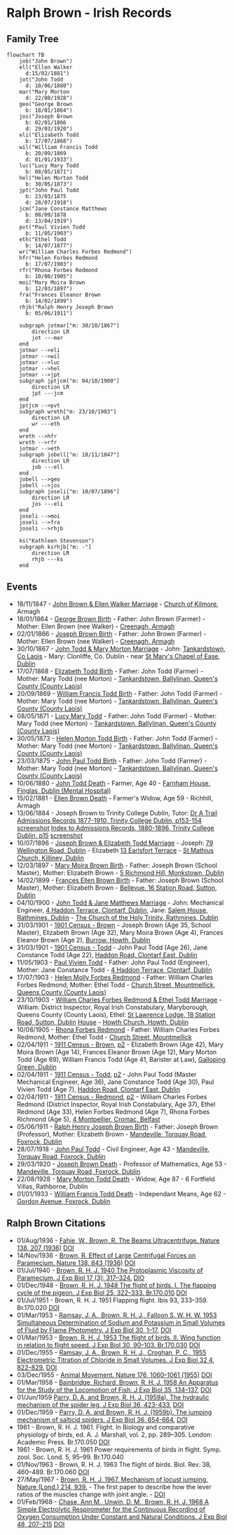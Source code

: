 # Ralph Brown - Irish Records

## Family Tree

```mermaid
flowchart TB
    job("John Brown")
    ell("Ellen Walker
      d:15/02/1881")
    jot("John Todd
      d: 10/06/1880")
    mar("Mary Morton
      d: 22/08/1928")
    geo("George Brown
      b: 18/01/1864")
    jos("Joseph Brown
      b: 02/01/1866
      d: 29/03/1920")
    eli("Elizabeth Todd
      b: 17/07/1868")
    wil("William Francis Todd
      b: 20/09/1869
      d: 01/01/1933")
    luc("Lucy Mary Todd
      b: 08/05/1871")
    hel("Helen Morton Todd
      b: 30/05/1873")
    jpt("John Paul Todd
      b: 23/03/1875
      d: 28/07/1918")
    jcm("Jane Constance Matthews
      b: 08/09/1878
      d: 13/04/1919")
    pvt("Paul Vivien Todd
      b: 11/05/1903")
    eth("Ethel Todd
      b: 14/07/1877")
    wr("William Charles Forbes Redmond")
    hfr("Helen Forbes Redmond
      b: 17/07/1903")
    rfr("Rhona Forbes Redmond
      b: 10/08/1905")
    moi("Mary Moira Brown
      b: 12/03/1897")
    fra("Frances Eleanor Brown
      b: 14/02/1899")
    rhjb("Ralph Henry Joseph Brown
      b: 05/06/1911")

    subgraph jotmar["m: 30/10/1867"]
        direction LR
        jot ---mar
    end
    jotmar -->eli
    jotmar -->wil
    jotmar -->luc
    jotmar -->hel
    jotmar -->jpt
    subgraph jptjcm["m: 04/10/1900"]
        direction LR
        jpt ---jcm
    end
    jptjcm -->pvt
    subgraph wreth["m: 23/10/1903"]
        direction LR
        wr ---eth
    end
    wreth -->hfr
    wreth -->rfr
    jotmar -->eth
    subgraph jobell["m: 18/11/1847"]
        direction LR
        job ---ell
    end
    jobell -->geo
    jobell -->jos
    subgraph joseli["m: 10/07/1896"]
        direction LR
        jos ---eli
    end
    joseli -->moi
    joseli -->fra
    joseli -->rhjb

    ks("Kathleen Stevenson")
    subgraph ksrhjb["m: -"]
        direction LR
        rhjb ---ks
    end
```

## Events

- 18/11/1847 - [John Brown & Ellen Walker Marriage][mjbew] - [Church of Kilmore][kilmore], Armagh
- 18/01/1864 - [George Brown Birth][bgb] - Father: John Brown (Farmer) - Mother: Ellen Brown (nee Walker) - [Creenagh, Armagh][creenagh]
- 02/01/1866 - [Joseph Brown Birth][bjb] - Father: John Brown (Farmer) - Mother: Ellen Brown (nee Walker) - [Creenagh, Armagh][creenagh]
- 30/10/1867 - [John Todd & Mary Morton Marriage][mjtmm] - John: [Tankardstown, Co Laois][tankardstown] - Mary: Clonliffe, Co. Dublin - near [St Mary's Chapel of Ease, Dublin][marys]
- 17/07/1868 - [Elizabeth Todd Birth][bet] - Father: John Todd (Farmer) - Mother: Mary Todd (nee Morton) - [Tankardstown, Ballylinan, Queen's County (County Laois)][tankardstown]
- 20/09/1869 - [William Francis Todd Birth][bwt] - Father: John Todd (Farmer) - Mother: Mary Todd (nee Morton) - [Tankardstown, Ballylinan, Queen's County (County Laois)][tankardstown]
- 08/05/1871 - [Lucy Mary Todd][blmt] - Father: John Todd (Farmer) - Mother: Mary Todd (nee Morton) - [Tankardstown, Ballylinan, Queen's County (County Laois)][tankardstown]
- 30/05/1873 - [Helen Morton Todd Birth][bhmt] - Father: John Todd (Farmer) - Mother: Mary Todd (nee Morton) - [Tankardstown, Ballylinan, Queen's County (County Laois)][tankardstown]
- 23/03/1875 - [John Paul Todd Birth][bjpt] - Father: John Todd (Farmer) - Mother: Mary Todd (nee Morton) - [Tankardstown, Ballylinan, Queen's County (County Laois)][tankardstown]
- 10/06/1880 - [John Todd Death][djt] - Farmer, Age 40 - [Farnham House, Finglas, Dublin (Mental Hospital)][finglas]
- 15/02/1881 - [Ellen Brown Death][deb] - Farmer's Widow, Age 59 - Richhill, Armagh
- 13/06/1884 - Joseph Brown to Trinity College Dublin, Tutor: [Dr A Trail][traill] [Admissions Records 1877-1910, Trinity College Dublin, p153-154][jb-tcd1] [screenshot][jb-tcdss1] [Index to Admissions Records, 1880-1896, Trinity College Dublin, p15][jb-tcd2] [screenshot][jb-tcdss2]
- 10/07/1896 - [Joseph Brown & Elizabeth Todd Marriage][mjbet] - Joseph: [79 Wellington Road, Dublin][wellington] - Elizabeth [13 Earlsfort Terrace][earlsfort] - [St Mathius Church, Killiney, Dublin][mathius]
- 12/03/1897 - [Mary Moira Brown Birth][bmb] - Father: Joseph Brown (School Master), Mother: Elizabeth Brown - [5 Richmond Hill, Monkstown, Dublin][richmond]
- 14/02/1899 - [Frances Ellen Brown Birth][bfb] - Father: Joseph Brown (School Master), Mother: Elizabeth Brown - [Bellevue, 16 Station Road, Sutton, Dublin][bellevue]
- 04/10/1900 - [John Todd & Jane Matthews Marriage][mjtjm] - John: Mechanical Engineer, [4 Haddon Terrace, Clontarf, Dublin][haddon], Jane: [Salem House, Rathmines, Dublin][salem] - [The Church of the Holy Trinity, Rathmines, Dublin][holy-trinity]
- 31/03/1901 - [1901 Census - Brown][1901] - Joseph Brown (Age 35, School Master), Elizabeth Brown (Age 32), Mary Moira Brown (Age 4), Frances Eleanor Brown (Age 2), [Burrow, Howth, Dublin][bellevue]
- 31/03/1901 - [1901 Census - Todd][1901-t] - John Paul Todd (Age 26), Jane Constance Todd (Age 22), [Haddon Road, Clontarf East, Dublin][haddon]
- 11/05/1903 - [Paul Vivien Todd][pvt] - Father: John Paul Todd (Engineer), Mother: Jane Constance Todd - [4 Haddon Terrace, Clontarf, Dublin][haddon]
- 17/07/1903 - [Helen Molly Forbes Redmond][hmfr] - Father: William Charles Forbes Redmond, Mother: Ethel Todd - [Church Street, Mountmellick, Queens County (County Laois)][mountmellick]
- 23/10/1903 - [William Charles Forbes Redmond & Ethel Todd Marriage][mwreth] - William: District Inspector, Royal Irish Constabulary, Maryborough, Queens County (County Laois), Ethel: [St Lawrence Lodge, 18 Station Road, Sutton, Dublin][stlawrence] [House][stla] - [Howth Church, Howth, Dublin][howth-church]
- 10/08/1905 - [Rhona Forbes Redmond][rfr] - Father: William Charles Forbes Redmond, Mother: Ethel Todd - [Church Street, Mountmellick][Mountmellick]
- 02/04/1911 - [1911 Census - Brown][1911-b1], [p2][1911-b2] - Elizabeth Brown (Age 42), Mary Moira Brown (Age 14), Frances Eleanor Brown (Age 12), Mary Morton Todd (Age 69), William Francis Todd (Age 41, Barister at Law), [Galloping Green, Dublin][Mandeville]
- 02/04/1911 - [1911 Census - Todd][1911-t1], [p2][1911-t2] - John Paul Todd (Master Mechanical Engineer, Age 36), Jane Constance Todd (Age 30), Paul Vivien Todd (Age 7), [Haddon Road, Clontarf East, Dublin][haddon]
- 02/04/1911 - [1911 Census - Redmond][1911-r1], [p2][1911-r2] - William Charles Forbes Redmond (District Inspector, Royal Irish Constabulary, Age 37), Ethel Redmond (Age 33), Helen Forbes Redmond (Age 7), Rhona Forbes Richmond (Age 5), [4 Montpellier, Cromac, Belfast][Montpellier]
- 05/06/1911 - [Ralph Henry Joseph Brown Birth][brb] - Father: Joseph Brown (Professor), Mother: Elizabeth Brown - [Mandeville, Torquay Road, Foxrock, Dublin][Mandeville]
- 28/07/1918 - [John Paul Todd][djpt] - Civil Engineer, Age 43 - [Mandeville, Torquay Road, Foxrock, Dublin][Mandeville]
- 29/03/1920 - [Joseph Brown Death][djb] - Professor of Mathematics, Age 53 - [Mandeville, Torquay Road, Foxrock, Dublin][Mandeville]
- 22/08/1928 - [Mary Morton Todd Death][dmt] - Widow, Age 87 - 6 Fortfield Villas, Rathborne, Dublin
- 01/01/1933 - [William Francis Todd Death][dwt] - Independant Means, Age 62 - [Gordon Avenue, Foxrock, Dublin][gordonave]

## Ralph Brown Citations

- 01/Aug/1936 - [Fahie, W., Brown, R. The Beams Ultracentrifuge. Nature 138, 207 (1936)](138207b0.pdf) [DOI](https://doi.org/10.1038/138207b0)
- 14/Nov/1936 - [Brown, R. Effect of Large Centrifugal Forces on Paramecium. Nature 138, 843 (1936)](138843a0.pdf) [DOI](https://doi.org/10.1038/138843a0)
- 01/Jul/1940 - [Brown, R. H. J. 1940 The Protoplasmic Viscosity of Paramecium. J Exp Biol 17 (3): 317–324.](jexbio_17_3_317.pdf) [DIO](https://doi.org/10.1242/jeb.17.3.317)
- 01/Dec/1948 - [Brown, R. H. J. 1948 The flight of birds. I. The flapping cycle of the pigeon. J Exp Biol 25, 322–333. Br.170.010](jexbio_25_4_322.pdf) [DOI](https://doi.org/10.1242/jeb.25.4.322)
- 01/Jul/1951 - Brown, R. H. J. 1951 Flapping flight. Ibis 93, 333–359. Br.170.020 [DOI]( https://doi.org/10.1111/j.1474-919X.1951.tb05439.x)
- 01/Mar/1953 - [Ramsay, J. A., Brown, R. H. J., Falloon S. W. H. W. 1953 Simultaneous Determination of Sodium and Potassium in Small Volumes of Fluid by Flame Photometry. J Exp Biol 30, 1–17.](jexbio_30_1_1.pdf) [DOI](https://doi.org/10.1242/jeb.30.1.1)
- 01/Mar/1953 - [Brown, R. H. J. 1953 The flight of birds. II. Wing function in relation to flight speed. J Exp Biol 30, 90–103. Br.170.030](jexbio_30_1_90.pdf) [DOI](https://doi.org/10.1242/jeb.30.1.90)
- 01/Dec/1955 - [Ramsay, J. A., Brown, R. H. J., Croghan, P. C., 1955 Electrometric Titration of Chloride in Small Volumes. J Exp Biol 32 4, 822–829.](jexbio_32_4_822.pdf) [DOI](https://doi.org/10.1242/jeb.32.4.822)
- 03/Dec/1955 - [Animal Movement. Nature 176, 1060–1061 (1955)](1761060a0.pdf) [DOI](https://doi.org/10.1038/1761060a0)
- 01/Mar/1958 - [Bainbridge, Richard, Brown, R. H. J. 1958 An Apparatus for the Study of the Locomotion of Fish. J Exp Biol 35, 134–137.](jexbio_35_1_134.pdf) [DOI](https://doi.org/10.1242/jeb.35.1.134)
- 01/Jun/1959 [Parry, D. A. and Brown, R. H. J. (1959a). The hydraulic mechanism of the spider leg. J Exp Biol 36, 423-433.](jexbio_36_2_423.pdf) [DOI](https://doi.org/10.1242/jeb.36.2.423)
- 01/Dec/1959 - [Parry, D. A. and Brown, R. H. J. (1959b). The jumping mechanism of salticid spiders. J Exp Biol 36, 654-664.](jexbio_36_4_654.pdf) [DOI](https://doi.org/10.1242/jeb.36.4.654)
- 1961 - Brown, R. H. J. 1961. Flight. In Biology and comparative physiology of birds, ed. A. J. Marshall, vol. 2, pp. 289–305. London: Academic Press. Br.170.050 [DOI](https://doi.org/10.1016/B978-1-4832-3143-3.50015-0)
- 1961 - Brown, R. H. J. 1961 Power requirements of birds in flight. Symp. zool. Soc. Lond. 5, 95–99. Br.170.040
- 01/Nov/1963 - Brown, R. H. J. 1963 The flight of birds. Biol. Rev. 38, 460–489. Br.170.060 [DOI]( https://doi.org/10.1111/j.1469-185X.1963.tb00790.x)
- 27/May/1967 - [Brown, R. H. J. 1967. Mechanism of locust jumping. Nature (Lond.) 214, 939.](214939a0.pdf) - The first paper to describe how the lever ratios of the muscles change with joint angle. - [DOI](https://doi.org/10.1038/214939a0)
- 01/Feb/1968 - [Chase, Ann M., Unwin, D. M., Brown, R. H. J. 1968 A Simple Electrolytic Respirometer for the Continuous Recording of Oxygen Consumption Under Constant and Natural Conditions. J Exp Biol 48, 207–215](jexbio_48_1_207.pdf) [DOI](https://doi.org/10.1242/jeb.48.1.207)

[mjbew]: ./john-brown-ellen-walker-marriage-5375131.pdf
[mjtmm]: ./john-todd-mary-morton-marriage-8233829.pdf
[mjbet]: ./joseph-brown-elizabeth-todd-marriage-5837578.pdf
[mjtjm]: ./john-todd-jane-matthews-marriage-5772814.pdf
[mwreth]: ./william-redmond-ethel-todd-marriage-5742493.pdf
[bgb]: ./george-brown-birth2339789.pdf
[bjb]: ./joseph-brown-birth-2304677.pdf
[bet]: ./elizabeth-brown-todd-birth-2258204.pdf
[bwt]: ./william-todd-birth-2236072.pdf
[blmt]: ./lucy-mary-todd-birth-2207615.pdf
[bhmt]: ./helen-todd-birth-2171794.pdf
[bjpt]: ./john-paul-todd-birth-2136994.pdf
[bmb]: ./moira-brown-birth-1809338.pdf
[bfb]: ./frances-brown-birth-1781727.pdf
[pvt]: ./paul-vivien-todd-birth-1727954.pdf
[hmfr]: ./helen-redmond-birth-1724020.pdf
[rfr]: ./rhona-redmond-birth-1697082.pdf
[brb]: ./ralph-brown-birth-1617248.pdf
[djt]: ./john-todd-death-4860229.pdf
[deb]: ./ellen-brown-death-4854649.pdf
[djpt]: ./john-todd-death-4430338.pdf
[djb]: ./joseph-brown-death-4410453.pdf
[dmt]: ./mary-morton-todd-death-4347261.pdf
[dwt]: ./william-todd-death-4316053.pdf
[traill]: https://en.wikipedia.org/wiki/Anthony_Traill_(college_provost)
[jb-tcd1]: https://digitalcollections.tcd.ie/concern/works/h989r5354
[jb-tcd2]: https://digitalcollections.tcd.ie/concern/works/41687k72w
[jb-tcdss1]: ./jb-trinity-entrance-1.png
[jb-tcdss2]: ./jb-trinity-entrance-2.png
[kilmore]: https://goo.gl/maps/Q34u7aQVfcHRMDyk9
[creenagh]: https://goo.gl/maps/nqLH15nnbTRxAA297
[marys]: https://goo.gl/maps/DkE3m2JsXR6dBEHd6
[tankardstown]: https://maps.app.goo.gl/BDjz9EY39gp7a42WA
[finglas]: https://goo.gl/maps/pfB8CJmqyQZnPiV9A
[wellington]: https://goo.gl/maps/StfrexiN9JsizqLB8
[earlsfort]: https://goo.gl/maps/NmMjo6xdYMQnetGG7
[mathius]: https://goo.gl/maps/XMNLwS7DaekfCEn68
[richmond]: https://goo.gl/maps/VkzwNNJ19ogkasV36
[haddon]: https://maps.app.goo.gl/RdHuKJYQ1ZXKun7d8
[salem]: https://maps.app.goo.gl/kBprUAKCNCHG4X2u5
[holy-trinity]: https://maps.app.goo.gl/V5S7GkaxJzX7osSi9
[mountmellick]: https://maps.app.goo.gl/v5oayyWgFkVdGt7A7
[bellevue]: https://goo.gl/maps/qydNZgZp45QjVjuS7
[stlawrence]: https://maps.app.goo.gl/XmaY6ysKeC7hyrZ29
[stla]: https://www.irishtimes.com/life-and-style/homes-and-property/new-to-market/the-earl-of-howth-s-sutton-pad-for-1-5m-1.1865966
[howth-church]: https://maps.app.goo.gl/bQrKBUemUXfaiGfA9
[montpellier]: https://maps.app.goo.gl/LEoALM9wUZBaNo2cA
[Mandeville]: https://goo.gl/maps/hHANsYPr6JrsAyFU6
[gordonave]: https://maps.app.goo.gl/xHfGjCEgfVPuhS6E9
[1901]: ./1901-brown-census.pdf
[1901-t]: ./1901-john-todd-census.pdf
[1911-b1]: ./1911-brown-census-1.pdf
[1911-b2]: ./1911-brown-census-2.pdf
[1911-t1]: ./1911-john-todd-census-1.pdf
[1911-t2]: ./1911-john-todd-census-2.pdf
[1911-r1]: ./1911-redmond-census-1.pdf
[1911-r2]: ./1911-redmond-census-2.pdf
